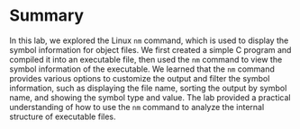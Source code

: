 # Summary

In this lab, we explored the Linux `nm` command, which is used to display the symbol information for object files. We first created a simple C program and compiled it into an executable file, then used the `nm` command to view the symbol information of the executable. We learned that the `nm` command provides various options to customize the output and filter the symbol information, such as displaying the file name, sorting the output by symbol name, and showing the symbol type and value. The lab provided a practical understanding of how to use the `nm` command to analyze the internal structure of executable files.
